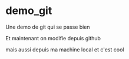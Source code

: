 # demo_git
Une demo de git qui se passe bien 

Et maintenant on modifie depuis github

mais aussi depuis ma machine local et c'est cool
